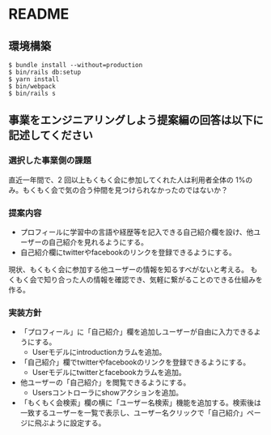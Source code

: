 # README

## 環境構築

```
$ bundle install --without=production
$ bin/rails db:setup
$ yarn install
$ bin/webpack
$ bin/rails s
```

## 事業をエンジニアリングしよう提案編の回答は以下に記述してください

### 選択した事業側の課題
直近一年間で、2 回以上もくもく会に参加してくれた人は利用者全体の 1%のみ。もくもく会で気の合う仲間を見つけられなかったのではないか？

### 提案内容
- プロフィールに学習中の言語や経歴等を記入できる自己紹介欄を設け、他ユーザーの自己紹介を見れるようにする。
- 自己紹介欄にtwitterやfacebookのリンクを登録できるようにする。

現状、もくもく会に参加する他ユーザーの情報を知るすべがないと考える。
もくもく会で知り合った人の情報を確認でき、気軽に繋がることのできる仕組みを作る。

### 実装方針
- 「プロフィール」に「自己紹介」欄を追加しユーザーが自由に入力できるようにする。
  - Userモデルにintroductionカラムを追加。
- 「自己紹介」欄でtwitterやfacebookのリンクを登録できるようにする。
  - Userモデルにtwitterとfacebookカラムを追加。
- 他ユーザーの「自己紹介」を閲覧できるようにする。
  - Usersコントローラにshowアクションを追加。
- 「もくもく会検索」欄の横に「ユーザー名検索」機能を追加する。検索後は一致するユーザーを一覧で表示し、ユーザー名クリックで「自己紹介」ページに飛ぶように設定する。
